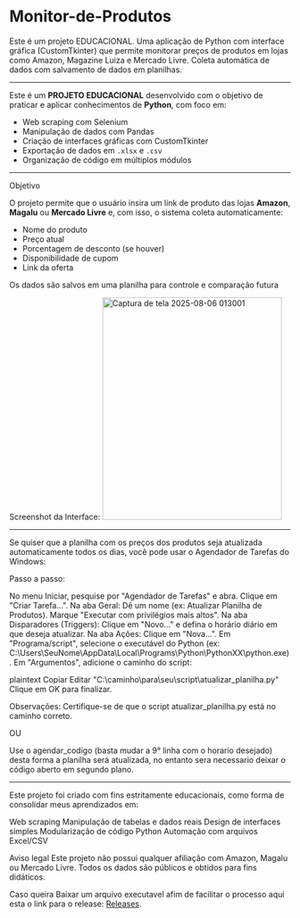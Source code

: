 # Monitor-de-Produtos
Este é um projeto EDUCACIONAL. Uma aplicação de Python com interface gráfica (CustomTkinter) que permite monitorar preços de produtos em lojas como Amazon, Magazine Luiza e Mercado Livre.  Coleta automática de dados com salvamento de dados em planilhas.

-----------------------------------------------------------------------------------------------------------------------------

Este é um **PROJETO EDUCACIONAL** desenvolvido com o objetivo de praticar e aplicar conhecimentos de **Python**, com foco em:

- Web scraping com Selenium
- Manipulação de dados com Pandas
- Criação de interfaces gráficas com CustomTkinter
- Exportação de dados em `.xlsx` e `.csv`
- Organização de código em múltiplos módulos

--------------------------------------------------

Objetivo

O projeto permite que o usuário insira um link de produto das lojas **Amazon**, **Magalu** ou **Mercado Livre** e, com isso, o sistema coleta automaticamente:

- Nome do produto
- Preço atual
- Porcentagem de desconto (se houver)
- Disponibilidade de cupom
- Link da oferta

Os dados são salvos em uma planilha para controle e comparação futura

Screenshot da Interface:
<img width="321" height="399" alt="Captura de tela 2025-08-06 013001" src="https://github.com/user-attachments/assets/f05ed071-1a49-4f69-ad20-193348b85fb6" />

--------------------------------------------------------------------------------------------------------------------------------------------------------------
Se quiser que a planilha com os preços dos produtos seja atualizada automaticamente todos os dias, você pode usar o Agendador de Tarefas do Windows:

 Passo a passo:

No menu Iniciar, pesquise por "Agendador de Tarefas" e abra.
Clique em "Criar Tarefa...".
Na aba Geral:
Dê um nome (ex: Atualizar Planilha de Produtos).
Marque "Executar com privilégios mais altos".
Na aba Disparadores (Triggers):
Clique em "Novo..." e defina o horário diário em que deseja atualizar.
Na aba Ações:
Clique em "Nova...".
Em "Programa/script", selecione o executável do Python (ex: C:\Users\SeuNome\AppData\Local\Programs\Python\PythonXX\python.exe).
Em "Argumentos", adicione o caminho do script:

plaintext
Copiar
Editar
"C:\caminho\para\seu\script\atualizar_planilha.py"
Clique em OK para finalizar.

Observações:
Certifique-se de que o script atualizar_planilha.py está no caminho correto.

OU

Use o agendar_codigo (basta mudar a 9° linha com o horario desejado)
desta forma a planilha será atualizada, no entanto sera necessario deixar o código aberto em segundo plano.

---------------------------------------------------------------------------------------------------------------------------------

Este projeto foi criado com fins estritamente educacionais, como forma de consolidar meus aprendizados em:

Web scraping
Manipulação de tabelas e dados reais
Design de interfaces simples
Modularização de código Python
Automação com arquivos Excel/CSV

Aviso legal
Este projeto não possui qualquer afiliação com Amazon, Magalu ou Mercado Livre.
Todos os dados são públicos e obtidos para fins didáticos.

Caso queira Baixar um arquivo executavel afim de facilitar o processo aqui esta o link para o release: [Releases](https://github.com/PedroVecchiato/Monitor-de-Produtos/releases).
